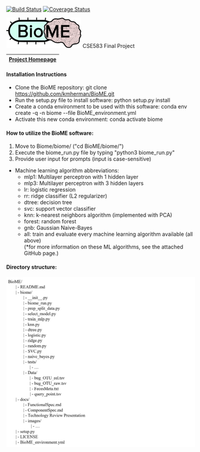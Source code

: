 [![Build Status](https://travis-ci.com/kmherman/BioME.svg?token=ohrxcRT21DKp2pFP6NqQ&branch=main)](https://travis-ci.com/kmherman/BioME) [![Coverage Status](https://coveralls.io/repos/github/kmherman/BioME/badge.svg?branch=main)](https://coveralls.io/github/kmherman/BioME?branch=main)

<img src="https://github.com/kmherman/BioME/blob/main/doc/Biomelogo.png" width="200" />
CSE583 Final Project


|[Project Homepage](https://kmherman.github.io/BioME/)|
|---| 

#### Installation Instructions  
* Clone the BioME repository: git clone https://github.com/kmherman/BioME.git
* Run the setup.py file to install software: python setup.py install
* Create a conda environment to be used with this software: conda env create -q -n biome --file BioME_environment.yml
* Activate this new conda environment: conda activate biome
  
#### How to utilize the BioME software:
1. Move to Biome/biome/ ("cd BioME/biome/")
2. Execute the biome_run.py file by typing "python3 biome_run.py"
3. Provide user input for prompts (input is case-sensitive)  
  * Machine learning algorithm abbreviations:
    * mlp1: Multilayer perceptron with 1 hidden layer
    * mlp3: Multilayer perceptron with 3 hidden layers
    * lr: logistic regression
    * rr: ridge classifier (L2 regularizer)
    * dtree: decision tree
    * svc: support vector classifier
    * knn: k-nearest neighbors algorithm (implemented with PCA)
    * forest: random forest
    * gnb: Gaussian Naive-Bayes
    * all: train and evaluate every machine learning algorithm available (all above)  
    (*for more information on these ML algorithms, see the attached GitHub page.)  

#### Directory structure:
<img src="https://github.com/kmherman/BioME/blob/main/doc/images/repo_structure.PNG" width="700" />
